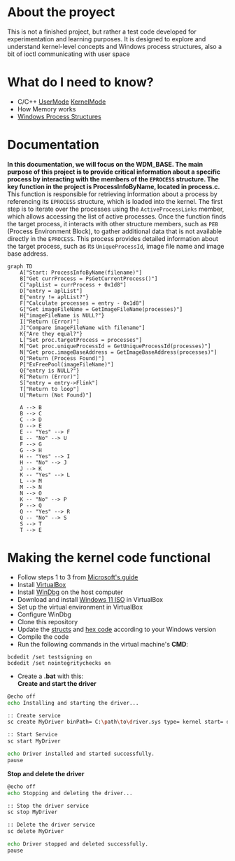 # About the proyect
This is not a finished project, but rather a test code developed for experimentation and learning purposes. It is designed to explore and understand kernel-level concepts and Windows process structures, also a bit of ioctl communicating with user space
# What do I need to know?
- C/C++ [UserMode](https://learn.microsoft.com/en-us/cpp/?view=msvc-170) [KernelMode](https://learn.microsoft.com/en-us/windows-hardware/drivers/)
- How Memory works
- [Windows Process Structures](https://www.vergiliusproject.com/)
# Documentation
**In this documentation, we will focus on the **WDM_BASE**. The main purpose of this project is to provide critical information about a specific process by interacting with the members of the `EPROCESS` structure. The key function in the project is **ProcessInfoByName**, located in **process.c**.**
This function is responsible for retrieving information about a process by referencing its `EPROCESS` structure, which is loaded into the kernel. The first step is to iterate over the processes using the `ActiveProcessLinks` member, which allows accessing the list of active processes.
Once the function finds the target process, it interacts with other structure members, such as `PEB` (Process Environment Block), to gather additional data that is not available directly in the `EPROCESS`. This process provides detailed information about the target process, such as its `UniqueProcessId`, image file name and image base address.


```mermaid
graph TD
    A["Start: ProcessInfoByName(filename)"]
    B["Get currProcess = PsGetCurrentProcess()"]
    C["aplList = currProcess + 0x1d8"]
    D["entry = aplList"]
    E{"entry != aplList?"}
    F["Calculate processes = entry - 0x1d8"]
    G["Get imageFileName = GetImageFileName(processes)"]
    H{"imageFileName is NULL?"}
    I["Return (Error)"]
    J["Compare imageFileName with filename"]
    K{"Are they equal?"}
    L["Set proc.targetProcess = processes"]
    M["Get proc.uniqueProcessId = GetUniqueProcessId(processes)"]
    N["Get proc.imageBaseAddress = GetImageBaseAddress(processes)"]
    O["Return (Process Found)"]
    P["ExFreePool(imageFileName)"]
    Q{"entry is NULL?"}
    R["Return (Error)"]
    S["entry = entry->Flink"]
    T["Return to loop"]
    U["Return (Not Found)"]
    
    A --> B  
    B --> C  
    C --> D  
    D --> E  
    E -- "Yes" --> F  
    E -- "No" --> U  
    F --> G  
    G --> H  
    H -- "Yes" --> I  
    H -- "No" --> J  
    J --> K  
    K -- "Yes" --> L  
    L --> M  
    M --> N  
    N --> O  
    K -- "No" --> P  
    P --> Q  
    Q -- "Yes" --> R  
    Q -- "No" --> S  
    S --> T  
    T --> E  
```

# Making the kernel code functional
- Follow steps 1 to 3 from [Microsoft's guide](https://learn.microsoft.com/en-us/windows-hardware/drivers/download-the-wdk)
- Install [VirtualBox](https://www.virtualbox.org/)
- Install [WinDbg](https://learn.microsoft.com/en-us/windows-hardware/drivers/debugger/) on the host computer
- Download and install [Windows 11 ISO](https://www.microsoft.com/es-es/software-download/windows11) in VirtualBox
- Set up the virtual environment in VirtualBox
- Configure WinDbg
- Clone this repository
- Update the [structs](https://github.com/lucasbuyatti/BASE/blob/master/WDM_BASE/src/global/struct.h) and [hex code](https://github.com/lucasbuyatti/BASE/blob/master/WDM_BASE/src/global/struct.h) according to your Windows version
- Compile the code
- Run the following commands in the virtual machine's **CMD**:  
```shell
bcdedit /set testsigning on  
bcdedit /set nointegritychecks on
```
 - Create a **.bat** with this: <br>
 **Create and start the driver**
```sh
@echo off
echo Installing and starting the driver...

:: Create service
sc create MyDriver binPath= C:\path\to\driver.sys type= kernel start= demand

:: Start Service
sc start MyDriver

echo Driver installed and started successfully.
pause
```
 **Stop and delete the driver**
```sh
@echo off
echo Stopping and deleting the driver...

:: Stop the driver service
sc stop MyDriver

:: Delete the driver service
sc delete MyDriver

echo Driver stopped and deleted successfully.
pause
```

